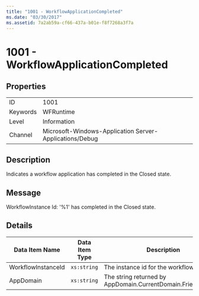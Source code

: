 ```yaml
---
title: "1001 - WorkflowApplicationCompleted"
ms.date: "03/30/2017"
ms.assetid: 7a2ab59a-cf66-437a-b01e-f8f7268a3f7a
---
```

# 1001 - WorkflowApplicationCompleted
## Properties  


|||  
|-|-|  
|ID|1001|  
|Keywords|WFRuntime|  
|Level|Information|  
|Channel|Microsoft-Windows-Application Server-Applications/Debug|  

## Description  
 Indicates a workflow application has completed in the Closed state.  

## Message  
 WorkflowInstance Id: '%1' has completed in the Closed state.  

## Details  


|   Data Item Name   | Data Item Type |                         Description                          |
|--------------------|----------------|--------------------------------------------------------------|
| WorkflowInstanceId |  `xs:string`   |               The instance id for the workflow               |
|     AppDomain      |  `xs:string`   | The string returned by AppDomain.CurrentDomain.FriendlyName. |

